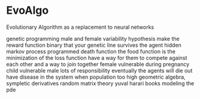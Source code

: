 # EvoAlgo
Evolutionary Algorithm as a replacement to neural networks

genetic programming
male and female 
variability hypothesis
make the reward function binary that your genetic line survives the agent
  hidden markov process
programmed death function
the food function is the minimization of the loss function
have a way for them to compete against each other
and a way to join together
female vulnerable during pregnancy
child vulnerable
male lots of responsibility
eventually the agents will die out
have disease in the system when population too high
geometric algebra, sympletic derivatives
random matrix theory
yuval harari books
modeling the pde
